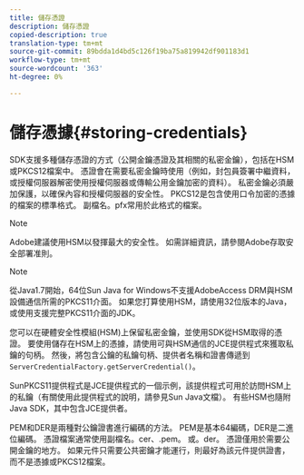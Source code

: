 ```yaml
---
title: 儲存憑證
description: 儲存憑證
copied-description: true
translation-type: tm+mt
source-git-commit: 89bdda1d4bd5c126f19ba75a819942df901183d1
workflow-type: tm+mt
source-wordcount: '363'
ht-degree: 0%

---
```



# 儲存憑據{#storing-credentials}

SDK支援多種儲存憑證的方式（公開金鑰憑證及其相關的私密金鑰），包括在HSM或PKCS12檔案中。 憑證會在需要私密金鑰時使用（例如，封包員簽署中繼資料，或授權伺服器解密使用授權伺服器或傳輸公用金鑰加密的資料）。 私密金鑰必須嚴加保護，以確保內容和授權伺服器的安全性。 PKCS12是包含使用口令加密的憑據的檔案的標準格式。 副檔名。pfx常用於此格式的檔案。

>[!NOTE]
>
>Adobe建議使用HSM以發揮最大的安全性。 如需詳細資訊，請參閱Adobe存取安全部署准則。

>[!NOTE]
>
>從Java1.7開始，64位Sun Java for Windows不支援AdobeAccess DRM與HSM設備通信所需的PKCS11介面。 如果您打算使用HSM，請使用32位版本的Java，或使用支援完整PKCS11介面的JDK。

您可以在硬體安全性模組(HSM)上保留私密金鑰，並使用SDK從HSM取得的憑證。 要使用儲存在HSM上的憑據，請使用可與HSM通信的JCE提供程式來獲取私鑰的句柄。 然後，將包含公鑰的私鑰句柄、提供者名稱和證書傳遞到`ServerCredentialFactory.getServerCredential()`。

SunPKCS11提供程式是JCE提供程式的一個示例，該提供程式可用於訪問HSM上的私鑰（有關使用此提供程式的說明，請參見Sun Java文檔）。 有些HSM也隨附Java SDK，其中包含JCE提供者。

PEM和DER是兩種對公鑰證書進行編碼的方法。 PEM是基本64編碼，DER是二進位編碼。 憑證檔案通常使用副檔名。cer、.pem。 或。der。 憑證僅用於需要公開金鑰的地方。 如果元件只需要公共密鑰才能運行，則最好為該元件提供證書，而不是憑據或PKCS12檔案。
